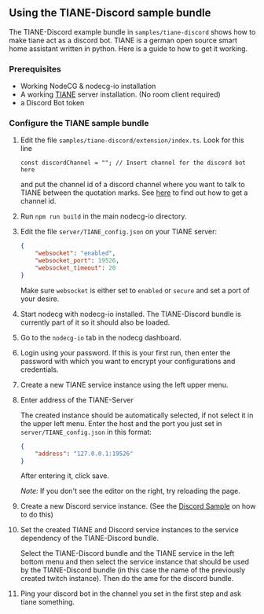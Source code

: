 ## Using the TIANE-Discord sample bundle

The TIANE-Discord example bundle in `samples/tiane-discord` shows how to make tiane act as a discord bot. TIANE is a german open source smart home assistant written in python. Here is a guide to how to get it working.

### Prerequisites

-   Working NodeCG & nodecg-io installation
-   A working [TIANE](https://github.com/FerdiKr/TIANE) server installation. (No room client required)
-   a Discord Bot token

### Configure the TIANE sample bundle

1. Edit the file `samples/tiane-discord/extension/index.ts`. Look for this line
    
    ```
    const discordChannel = ""; // Insert channel for the discord bot here
    ```
    
    and put the channel id of a discord channel where you want to talk to TIANE between the quotation marks. See [here](https://github.com/Chikachi/DiscordIntegration/wiki/How-to-get-a-token-and-channel-ID-for-Discord) to find out how to get a channel id.
   
2. Run `npm run build` in the main nodecg-io directory.
   
3. Edit the file `server/TIANE_config.json` on your TIANE server:

    ```json
    {
        "websocket": "enabled",
        "websocket_port": 19526,
        "websocket_timeout": 20
    }
    ```
   
    Make sure `websocket` is either set to `enabled` or `secure` and set a port of your desire.

4. Start nodecg with nodecg-io installed. The TIANE-Discord bundle is currently part of it so it should also be loaded.

5. Go to the `nodecg-io` tab in the nodecg dashboard.

6. Login using your password. If this is your first run, then enter the password with which you want to encrypt your configurations and credentials.

7. Create a new TIANE service instance using the left upper menu.

8. Enter address of the TIANE-Server

    The created instance should be automatically selected, if not select it in the upper left menu. Enter the host and the port you just set in `server/TIANE_config.json` in this format:

    ```json
    {
        "address": "127.0.0.1:19526"
    }
    ```

    After entering it, click save.

    _Note:_ If you don't see the editor on the right, try reloading the page.
    
9. Create a new Discord service instance. (See the [Discord Sample](discord.md) on how to do this)

10. Set the created TIANE and Discord service instances to the service dependency of the TIANE-Discord bundle.

    Select the TIANE-Discord bundle and the TIANE service in the left bottom menu and then select the service instance that should be used by the TIANE-Discord bundle (in this case the name of the previously created twitch instance). Then do the ame for the discord bundle.

11. Ping your discord bot in the channel you set in the first step and ask tiane something.
